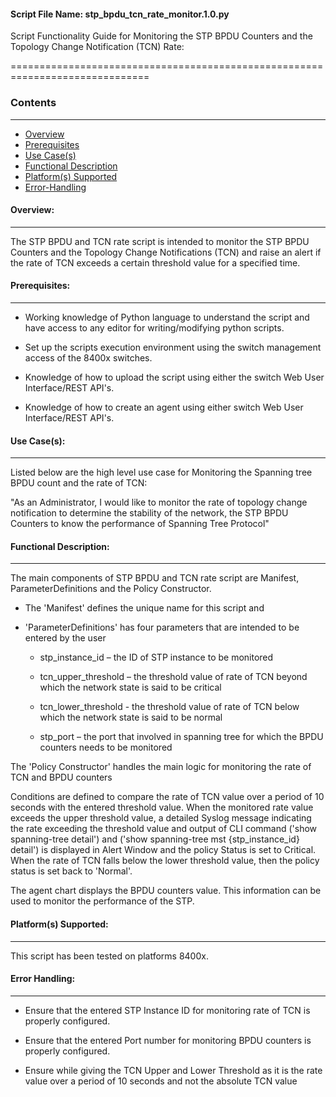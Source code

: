 #### Script File Name: stp\_bpdu\_tcn\_rate\_monitor.1.0.py
Script Functionality Guide for Monitoring the STP BPDU Counters and the
Topology Change Notification (TCN) Rate:

==============================================================================

### Contents

------------------------------------------------------------------------------
- [Overview](#Overview)
- [Prerequisites](#Prerequisites)
- [Use Case(s)](#Use_Case)
- [Functional Description](#Functional_Description)
- [Platform(s) Supported](#Platforms_Supported)
- [Error-Handling](#Error-Handling)


<a id='Overview'></a>
#### Overview:

------------------------------------------------------------------------------

The STP BPDU and TCN rate script is intended to monitor the STP BPDU
Counters and the Topology Change Notifications (TCN) and raise an alert
if the rate of TCN exceeds a certain threshold value for a specified
time.

<a id='Prerequisites'></a>
#### Prerequisites:
------------------------------------------------------------------------------

- Working knowledge of Python language to understand the script and have 
access to any editor for writing/modifying python scripts.

- Set up the scripts execution environment using the switch management access 
of the 8400x switches.

- Knowledge of how to upload the script using either the switch Web User 
Interface/REST API's.

- Knowledge of how to create an agent using either switch Web User 
Interface/REST API's.

<a id='Use_Case'/></a>
#### Use Case(s):

------------------------------------------------------------------------------

Listed below are the high level use case for Monitoring the Spanning
tree BPDU count and the rate of TCN:

"As an Administrator, I would like to monitor the rate of topology
change notification to determine the stability of the network, the STP
BPDU Counters to know the performance of Spanning Tree Protocol"

<a id='Functional_Description'/></a>
#### Functional Description:

------------------------------------------------------------------------------

The main components of STP BPDU and TCN rate script are Manifest,
ParameterDefinitions and the Policy Constructor.

- The 'Manifest' defines the unique name for this script and
- 'ParameterDefinitions' has four parameters that are intended to be
entered by the user

	- stp\_instance\_id – the ID of STP instance to be monitored

	- tcn\_upper\_threshold – the threshold value of rate of TCN beyond 
	which the network state is said to be critical

	- tcn\_lower\_threshold - the threshold value of rate of TCN below 
	which the network state is said to be normal

	- stp\_port – the port that involved in spanning tree for which the 
	BPDU counters needs to be monitored

The 'Policy Constructor' handles the main logic for monitoring the rate
of TCN and BPDU counters

Conditions are defined to compare the rate of TCN value over a period of
10 seconds with the entered threshold value. When the monitored rate
value exceeds the upper threshold value, a detailed Syslog message
indicating the rate exceeding the threshold value and output of CLI
command ('show spanning-tree detail') and ('show spanning-tree mst
{stp\_instance\_id} detail') is displayed in Alert Window and the policy
Status is set to Critical. When the rate of TCN falls below the lower
threshold value, then the policy status is set back to 'Normal'.

The agent chart displays the BPDU counters value. This information can
be used to monitor the performance of the STP.

<a id='Platforms_Supported'/></a>
#### Platform(s) Supported:

------------------------------------------------------------------------------

This script has been tested on platforms 8400x.

<a id='Error-Handling'/></a>
#### Error Handling:

------------------------------------------------------------------------------

- Ensure that the entered STP Instance ID for monitoring rate of TCN is
properly configured.

- Ensure that the entered Port number for monitoring BPDU counters is
properly configured.

- Ensure while giving the TCN Upper and Lower Threshold as it is the
rate value over a period of 10 seconds and not the absolute TCN value

